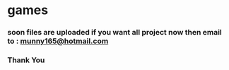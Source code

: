 # games

### soon files are uploaded if you want all project now then email to :    munny165@hotmail.com

### Thank You
